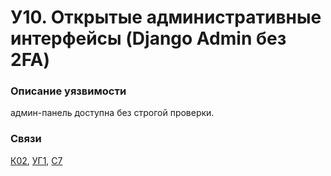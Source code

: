 # У10. Открытые административные интерфейсы (Django Admin без 2FA)

### **Описание уязвимости**

админ-панель доступна без строгой проверки.

### **Связи**

[К02](../../struktura-sistemy/komponenty-sistemy/k02.-virtualnaya-mashina-dlya-veb-prilozheniya-i-api.md), [УГ1](../../ugrozy/perechen-ugroz-sistemy/ug1.-narushenie-autentifikacii-api.md), [С7](../../scenarii-atak/perechen-scenariev-atak/s7.-ekspluataciya-csrf-v-administrativnoi-paneli-django.md)
